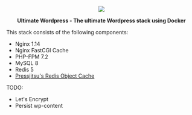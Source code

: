<p align="center">
    <img src="https://i.imgur.com/oLATvwq.png">
</p>

<center><b>Ultimate Wordpress - The ultimate Wordpress stack using Docker</b></center>

This stack consists of the following components:
- Nginx 1.14
- Nginx FastCGI Cache
- PHP-FPM 7.2
- MySQL 8
- Redis 5
- [Pressjitsu's Redis Object Cache](https://github.com/pressjitsu/pj-object-cache-red)

TODO:
- Let's Encrypt
- Persist wp-content